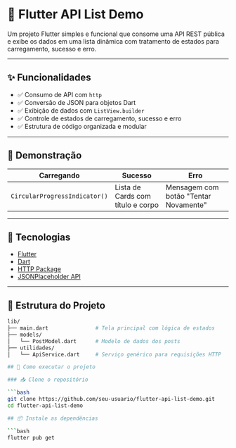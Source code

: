 # 📱 Flutter API List Demo

Um projeto Flutter simples e funcional que consome uma API REST pública e exibe os dados em uma lista dinâmica com tratamento de estados para carregamento, sucesso e erro.

---

## ✨ Funcionalidades

- ✅ Consumo de API com `http`
- ✅ Conversão de JSON para objetos Dart
- ✅ Exibição de dados com `ListView.builder`
- ✅ Controle de estados de carregamento, sucesso e erro
- ✅ Estrutura de código organizada e modular

---

## 📸 Demonstração

| Carregando | Sucesso | Erro |
|-----------|---------|------|
| `CircularProgressIndicator()` | Lista de Cards com título e corpo | Mensagem com botão "Tentar Novamente" |

---

## 🚀 Tecnologias

- [Flutter](https://flutter.dev/)
- [Dart](https://dart.dev/)
- [HTTP Package](https://pub.dev/packages/http)
- [JSONPlaceholder API](https://jsonplaceholder.typicode.com/posts)

---

## 📁 Estrutura do Projeto

```bash
lib/
├── main.dart               # Tela principal com lógica de estados
├── models/
│   └── PostModel.dart      # Modelo de dados dos posts
├── utilidades/
│   └── ApiService.dart     # Serviço genérico para requisições HTTP

## 🧪 Como executar o projeto

### 📥 Clone o repositório

```bash
git clone https://github.com/seu-usuario/flutter-api-list-demo.git
cd flutter-api-list-demo

## 📦 Instale as dependências

```bash
flutter pub get

